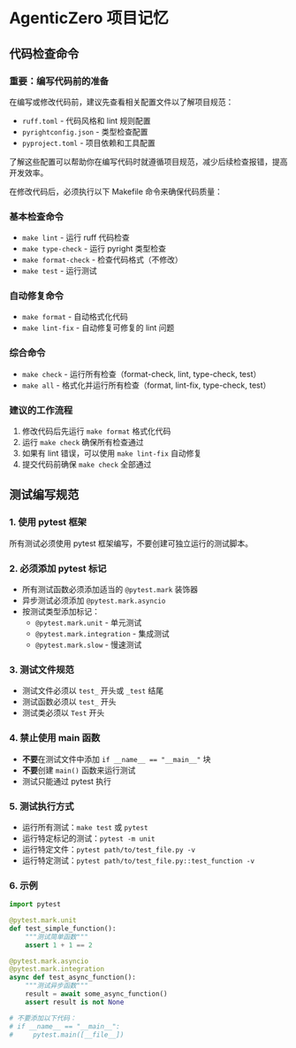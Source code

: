 # AgenticZero 项目记忆

## 代码检查命令

### 重要：编写代码前的准备
在编写或修改代码前，建议先查看相关配置文件以了解项目规范：
- `ruff.toml` - 代码风格和 lint 规则配置
- `pyrightconfig.json` - 类型检查配置
- `pyproject.toml` - 项目依赖和工具配置

了解这些配置可以帮助你在编写代码时就遵循项目规范，减少后续检查报错，提高开发效率。

在修改代码后，必须执行以下 Makefile 命令来确保代码质量：

### 基本检查命令
- `make lint` - 运行 ruff 代码检查
- `make type-check` - 运行 pyright 类型检查
- `make format-check` - 检查代码格式（不修改）
- `make test` - 运行测试

### 自动修复命令
- `make format` - 自动格式化代码
- `make lint-fix` - 自动修复可修复的 lint 问题

### 综合命令
- `make check` - 运行所有检查（format-check, lint, type-check, test）
- `make all` - 格式化并运行所有检查（format, lint-fix, type-check, test）

### 建议的工作流程
1. 修改代码后先运行 `make format` 格式化代码
2. 运行 `make check` 确保所有检查通过
3. 如果有 lint 错误，可以使用 `make lint-fix` 自动修复
4. 提交代码前确保 `make check` 全部通过

## 测试编写规范

### 1. 使用 pytest 框架
所有测试必须使用 pytest 框架编写，不要创建可独立运行的测试脚本。

### 2. 必须添加 pytest 标记
- 所有测试函数必须添加适当的 `@pytest.mark` 装饰器
- 异步测试必须添加 `@pytest.mark.asyncio`
- 按测试类型添加标记：
  - `@pytest.mark.unit` - 单元测试
  - `@pytest.mark.integration` - 集成测试
  - `@pytest.mark.slow` - 慢速测试

### 3. 测试文件规范
- 测试文件必须以 `test_` 开头或 `_test` 结尾
- 测试函数必须以 `test_` 开头
- 测试类必须以 `Test` 开头

### 4. 禁止使用 main 函数
- **不要**在测试文件中添加 `if __name__ == "__main__"` 块
- **不要**创建 `main()` 函数来运行测试
- 测试只能通过 pytest 执行

### 5. 测试执行方式
- 运行所有测试：`make test` 或 `pytest`
- 运行特定标记的测试：`pytest -m unit`
- 运行特定文件：`pytest path/to/test_file.py -v`
- 运行特定测试：`pytest path/to/test_file.py::test_function -v`

### 6. 示例
```python
import pytest

@pytest.mark.unit
def test_simple_function():
    """测试简单函数"""
    assert 1 + 1 == 2

@pytest.mark.asyncio
@pytest.mark.integration
async def test_async_function():
    """测试异步函数"""
    result = await some_async_function()
    assert result is not None

# 不要添加以下代码：
# if __name__ == "__main__":
#     pytest.main([__file__])
```